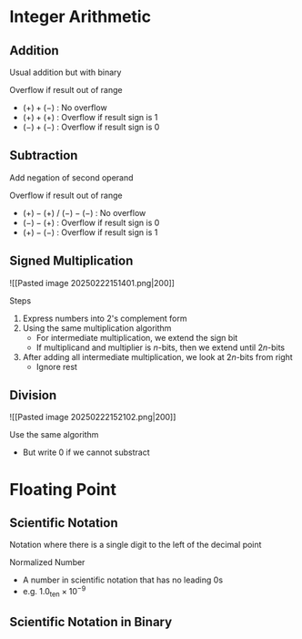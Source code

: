 # Integer Arithmetic
## Addition
Usual addition but with binary

Overflow if result out of range
- $(+)+(-)$ : No overflow
- $(+)+(+)$ : Overflow if result sign is 1
- $(-)+(-)$ : Overflow if result sign is 0

## Subtraction
Add negation of second operand

Overflow if result out of range
- $(+)-(+)$ / $(-)-(-)$ : No overflow
- $(-)-(+)$ : Overflow if result sign is 0
- $(+)-(-)$ : Overflow if result sign is 1

## Signed Multiplication
![[Pasted image 20250222151401.png|200]]

Steps
1. Express numbers into 2's complement form
2. Using the same multiplication algorithm
	- For intermediate multiplication, we extend the sign bit
	- If multiplicand and multiplier is $n$-bits, then we extend until $2n$-bits
3. After adding all intermediate multiplication, we look at $2n$-bits from right
	- Ignore rest

## Division
![[Pasted image 20250222152102.png|200]]

Use the same algorithm
- But write 0 if we cannot substract

# Floating Point
## Scientific Notation
Notation where there is a single digit to the left of the decimal point

Normalized Number
- A number in scientific notation that has no leading 0s
- e.g. $1.0_{\text{ten}}\times10^{-9}$

## Scientific Notation in Binary




